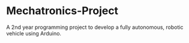 # Mechatronics-Project
A 2nd year programming project to develop a fully autonomous, robotic vehicle using Arduino.
